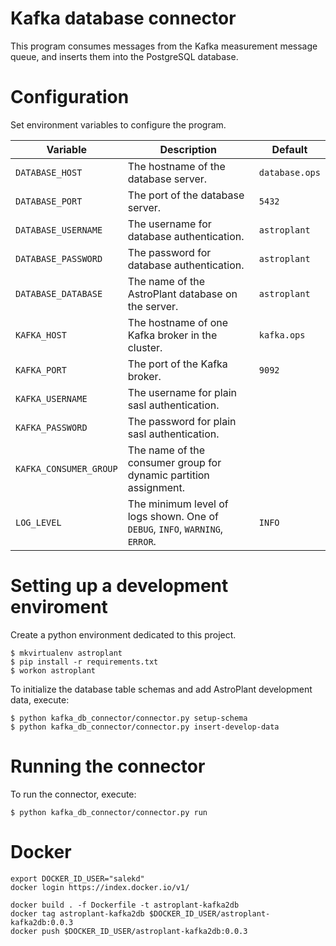 # Kafka database connector
This program consumes messages from the Kafka measurement message queue,
and inserts them into the PostgreSQL database.

# Configuration
Set environment variables to configure the program.

| Variable | Description | Default |
|-|-|-|
| `DATABASE_HOST` | The hostname of the database server. | `database.ops` |
| `DATABASE_PORT` | The port of the database server. | `5432` |
| `DATABASE_USERNAME` | The username for database authentication. | `astroplant` |
| `DATABASE_PASSWORD` | The password for database authentication. | `astroplant` |
| `DATABASE_DATABASE` | The name of the AstroPlant database on the server. | `astroplant` |
| `KAFKA_HOST` | The hostname of one Kafka broker in the cluster. | `kafka.ops` |
| `KAFKA_PORT` | The port of the Kafka broker. | `9092` |
| `KAFKA_USERNAME` | The username for plain sasl authentication. | |
| `KAFKA_PASSWORD` | The password for plain sasl authentication. | |
| `KAFKA_CONSUMER_GROUP` | The name of the consumer group for dynamic partition assignment. | |
| `LOG_LEVEL` | The minimum level of logs shown. One of `DEBUG`, `INFO`, `WARNING`, `ERROR`. | `INFO` |

# Setting up a development enviroment

Create a python environment dedicated to this project.

```shell
$ mkvirtualenv astroplant
$ pip install -r requirements.txt
$ workon astroplant
```

To initialize the database table schemas and add AstroPlant development data, execute:

```shell
$ python kafka_db_connector/connector.py setup-schema
$ python kafka_db_connector/connector.py insert-develop-data
```

# Running the connector
To run the connector, execute:

```shell
$ python kafka_db_connector/connector.py run
```

# Docker

```shell
export DOCKER_ID_USER="salekd"
docker login https://index.docker.io/v1/

docker build . -f Dockerfile -t astroplant-kafka2db
docker tag astroplant-kafka2db $DOCKER_ID_USER/astroplant-kafka2db:0.0.3
docker push $DOCKER_ID_USER/astroplant-kafka2db:0.0.3
```
